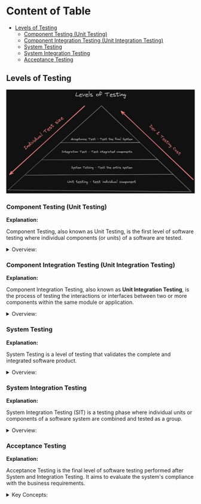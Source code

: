 <!-- markdownlint-disable MD033 -->
# Content of Table

- [Levels of Testing](#levels-of-testing)
  - [Component Testing (Unit Testing)](#component-testing-unit-testing)
  - [Component Integration Testing (Unit Integration Testing)](#component-integration-testing-unit-integration-testing)
  - [System Testing](#system-testing)
  - [System Integration Testing](#system-integration-testing)
  - [Acceptance Testing](#acceptance-testing)

## Levels of Testing

![alt text](./images/testLevels.png)

### Component Testing (Unit Testing)

**Explanation:**

Component Testing, also known as Unit Testing, is the first level of software testing where individual components (or units) of a software are tested.

<details>
    <summary>Overview:</summary>

1. **Isolation:** In **unit testing**, components are tested in isolation from the rest of the system. This means that if a test fails, it's clear that the fault is within the unit under test.

2. **Mocking:** Creating mock objects to simulate the behavior of real objects.

3. **White-Box Testing:** Unit testing is a type of **white-box testing** as it requires knowledge of the **internal structure** of the unit to write the tests.

4. **Automated:** Unit tests are typically automated and run as part of the build process. This allows for regular **regression testing** as the codebase evolves.

5. **Test-Driven Development (TDD):** Is a key part of TDD(Test-driven development), a **development methodology** where failing unit tests are written before the code is written to make them pass.

6. **Coverage:** A measure of how much of the codebase is tested by unit tests.

</details>

### Component Integration Testing (Unit Integration Testing)

**Explanation:**

Component Integration Testing, also known as **Unit Integration Testing**, is the process of testing the interactions or interfaces between two or more components within the same module or application.

<details>
    <summary>Overview:</summary>

1. **Interaction Between Units:** The main focus of integration testing is to test the interaction points between different units.

2. **Applicability:** Not mandatory for all applications. Conducted if the application has features requiring component interactions.

3. **Integration Testing Levels:**
    - **Component Integration Testing:** Within the same module.
    - **System Integration Testing:** Between different modules or systems.

4. **Web Services Integration:** Includes testing **APIs** to ensure correct request processing and response handling.

5. **Integration Strategy:** Existing integration strategies such as **bottom-up**, **top-down**, or **big bang** approaches.

</details>

### System Testing

**Explanation:**

System Testing is a level of testing that validates the complete and integrated software product.

<details>
    <summary>Overview:</summary>

1. **Whole System:** When we checking the system based specified requirements.

2. **Functional and Non-Functional Testing:**
    - **Functional Testing:** valdiate that the system meets the functional requirements.
    - **Non-Functional Testing:** Although **system testing** itself is primarily **functional**, it serves as a prerequisite for **non-functional testing**.

3. **End-to-End Testing:** Validates the complete workflow by checking integrated components function works together.

4. **Environment-Related Factors:** Testing the system in an environment that close the production environment, including hardware configurations, operating systems, network conditions, and software configurations.

5. **Independent Test Team:** System testing is often performed by an independent test team to provide an unbiased, fresh perspective, specialized skills, and increased accountability and transparency in the testing process.

6. **Product Risks:** Mitigate product risks that can only be assessed when the system is fully integrated, such as integration issues, performance bottlenecks, security vulnerabilities, end-to-end functionality, and user experience.

7. **Incomplete Requirements:** If there are incomplete requirements and product risks that were not fully understood or defined during earlier phases, secure that the final product meets all user needs and business requirements.

8. **Simulations and Subsystems:** System testing may use simulations of subsystems or services to create a representative test environment.

</details>

### System Integration Testing

**Explanation:**

System Integration Testing (SIT) is a testing phase where individual units or components of a software system are combined and tested as a group.

<details>
    <summary>Overview:</summary>

1. **Interaction Between Systems:** SIT focuses on testing the interfaces and interactions between two or more systems or components. This includes both internal and external systems that communicate with each other.

2. **Test Environment:** SIT should be executed in an environment that close to the production environment.

3. **End-to-End Testing:** Can also be part of SIT when it involves interactions between multiple systems or components, such as microservices.

</details>

### Acceptance Testing

**Explanation:**

Acceptance Testing is the final level of software testing performed after System and Integration Testing. It aims to evaluate the system's compliance with the business requirements.

<details>
    <summary>Key Concepts:</summary>

1. **User Perspective:** Acceptance testing is conducted from the user's perspective.

2. **Business Requirements:** The main focus of acceptance testing is to validate the system against business requirements.

3. **Types of Acceptance Testing:**
    - **User Acceptance Testing (UAT):** This is the final phase of acceptance testing where the actual users test the software to validate the functionality and usability.

    - **Operational Acceptance Testing (OAT):** OAT focuses on validating the operational aspects of the system to ensure it can be deployed, installed, and operated in the environment.

    - **Contract and Regulatory Acceptance Testing:** Ensures that the system meets contract obligations and regulatory standards.

4. **Alpha and Beta Testing:**
    - **Alpha Testing:** Conducted by the customer in a pre-production environment to validate the product before it is released.

    - **Beta Testing:** Conducted by a limited number of end users in the real environment to gather feedback before the product is officially released.

5. **End-user or Stakeholder Involvement:** Most of the time, end-users or stakeholders perform acceptance testing. QA teams prepare the environment and ensure everything is working correctly before handing it over for acceptance testing. QA teams may also perform preliminary acceptance testing to verify that the system is ready for end-user testing.

</details>
